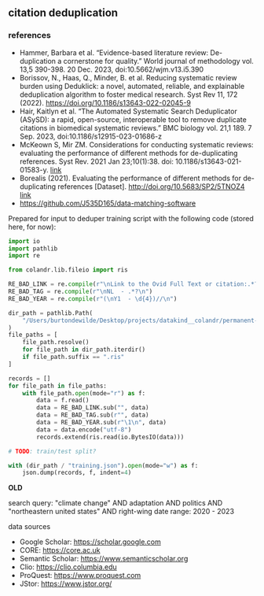## citation deduplication

### references

- Hammer, Barbara et al. “Evidence-based literature review: De-duplication a cornerstone for quality.” World journal of methodology vol. 13,5 390-398. 20 Dec. 2023, doi:10.5662/wjm.v13.i5.390
- Borissov, N., Haas, Q., Minder, B. et al. Reducing systematic review burden using Deduklick: a novel, automated, reliable, and explainable deduplication algorithm to foster medical research. Syst Rev 11, 172 (2022). https://doi.org/10.1186/s13643-022-02045-9
- Hair, Kaitlyn et al. “The Automated Systematic Search Deduplicator (ASySD): a rapid, open-source, interoperable tool to remove duplicate citations in biomedical systematic reviews.” BMC biology vol. 21,1 189. 7 Sep. 2023, doi:10.1186/s12915-023-01686-z
- McKeown S, Mir ZM. Considerations for conducting systematic reviews: evaluating the performance of different methods for de-duplicating references. Syst Rev. 2021 Jan 23;10(1):38. doi: 10.1186/s13643-021-01583-y. [link](https://pubmed.ncbi.nlm.nih.gov/33485394/)
- Borealis (2021). Evaluating the performance of different methods for de-duplicating references [Dataset]. http://doi.org/10.5683/SP2/5TNOZ4 [link](https://borealisdata.ca/dataset.xhtml?persistentId=doi:10.5683/SP2/5TNOZ4)
- https://github.com/J535D165/data-matching-software

Prepared for input to deduper training script with the following code (stored here, for now):

```python
import io
import pathlib
import re

from colandr.lib.fileio import ris

RE_BAD_LINK = re.compile(r"\nLink to the Ovid Full Text or citation:.*?(\n|$)")
RE_BAD_TAG = re.compile(r"\nNL  - .*?\n")
RE_BAD_YEAR = re.compile(r"(\nY1  - \d{4})//\n")

dir_path = pathlib.Path(
    "/Users/burtondewilde/Desktop/projects/datakind__colandr/permanent-colandr-back/colandr_data/dedupe-v2/data"
)
file_paths = [
    file_path.resolve()
    for file_path in dir_path.iterdir()
    if file_path.suffix == ".ris"
]

records = []
for file_path in file_paths:
    with file_path.open(mode="r") as f:
        data = f.read()
        data = RE_BAD_LINK.sub("", data)
        data = RE_BAD_TAG.sub(r"", data)
        data = RE_BAD_YEAR.sub(r"\1\n", data)
        data = data.encode("utf-8")
        records.extend(ris.read(io.BytesIO(data)))

# TODO: train/test split?

with (dir_path / "training.json").open(mode="w") as f:
    json.dump(records, f, indent=4)
```

**OLD**

search query: "climate change" AND adaptation AND politics AND "northeastern united states" AND right-wing
date range: 2020 - 2023

data sources
- Google Scholar: https://scholar.google.com
- CORE: https://core.ac.uk
- Semantic Scholar: https://www.semanticscholar.org
- Clio: https://clio.columbia.edu
- ProQuest: https://www.proquest.com
- JStor: https://www.jstor.org/
